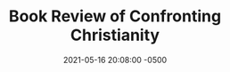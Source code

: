 ---
layout: book_review
date: 2021-05-16 20:08:00 -0500
title: "Book Review of Confronting Christianity"
book: {
  title: "Confronting Christianity: 12 Hard Questions for the World's Largest Religion",
  isbn: "",
  pages: "",
  publisher: "",
  author: "Rebecca McLaughlin"
}
description: ""
featured_image: {
  src: "confronting-christianity.webp",
  fallback: "confronting-christianity.jpg",
  title: "Confronting Christianity, by Rebecca McLaughlin",
  alt: "Confronting Christianity: 12 Hard Questions for the World's Largest Religion"
}
tags: "Christian"
published: false
---